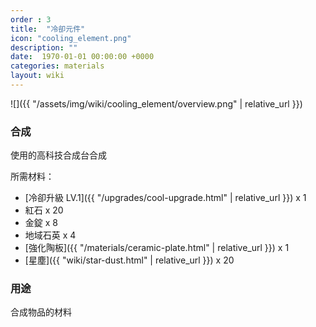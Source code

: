 ```yaml
---
order : 3
title:  "冷卻元件"
icon: "cooling_element.png"
description: ""
date:  1970-01-01 00:00:00 +0000
categories: materials
layout: wiki
---
```


![]({{ "/assets/img/wiki/cooling_element/overview.png" | relative_url }})

### 合成

使用的高科技合成台合成

所需材料：

- [冷卻升級 LV.1]({{ "/upgrades/cool-upgrade.html" | relative_url }}) x 1  
- 紅石 x 20  
- 金錠 x 8  
- 地域石英 x 4  
- [強化陶板]({{ "/materials/ceramic-plate.html" | relative_url }}) x 1  
- [星塵]({{ "wiki/star-dust.html" | relative_url }}) x 20  

### 用途

合成物品的材料
